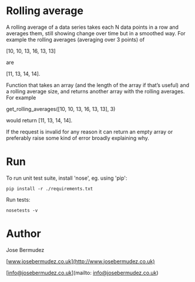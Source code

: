 # Rolling average

A rolling average of a data series takes each N data points in a row and averages them, still showing change over time but in a smoothed way. For example the rolling averages (averaging over 3 points) of
 
[10, 10, 13, 16, 13, 13]

are

[11, 13, 14, 14].

Function that takes an array (and the length of the array if that’s useful) and a rolling average size, and returns another array with the rolling averages. For example

get_rolling_averages([10, 10, 13, 16, 13, 13], 3)

would return [11, 13, 14, 14].

If the request is invalid for any reason it can return an empty array or preferably raise some kind of error broadly explaining why.

# Run
To run unit test suite, install 'nose', eg. using 'pip': 

    pip install -r ./requirements.txt
    
Run tests:

    nosetests -v


# Author
Jose Bermudez

[www.josebermudez.co.uk](http://www.josebermudez.co.uk)

[info@josebermudez.co.uk](mailto: info@josebermudez.co.uk)
